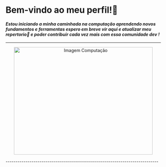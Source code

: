 # Bem-vindo ao meu perfil!👋
#### *Estou iniciando a minha caminhada na computação aprendendo novos fundamentos e ferramentas espero em breve vir aqui e atualizar meu repertorio🚀 e poder contribuir cada vez mais com essa comunidade dev !*
-----------------------------------------------------------------------------
<p align="center">
  <img src="https://th.bing.com/th/id/OIG1.qZt3az032AyJ31sI3ccN?pid=ImgGn" alt="Imagem Computação" width="450" height="350">
</p>
-----------------------------------------------------------------------------